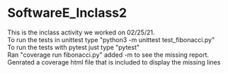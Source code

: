 # SoftwareE_Inclass2
This is the inclass activity we worked on 02/25/21. </br>
To run the tests in unittest type "python3 -m unittest test_fibonacci.py" </br>
To run the tests with pytest just type "pytest"</br>
Ran "coverage run fibonacci.py" added -m to see the missing report. Genrated a coverage html file that is included to display the missing lines
